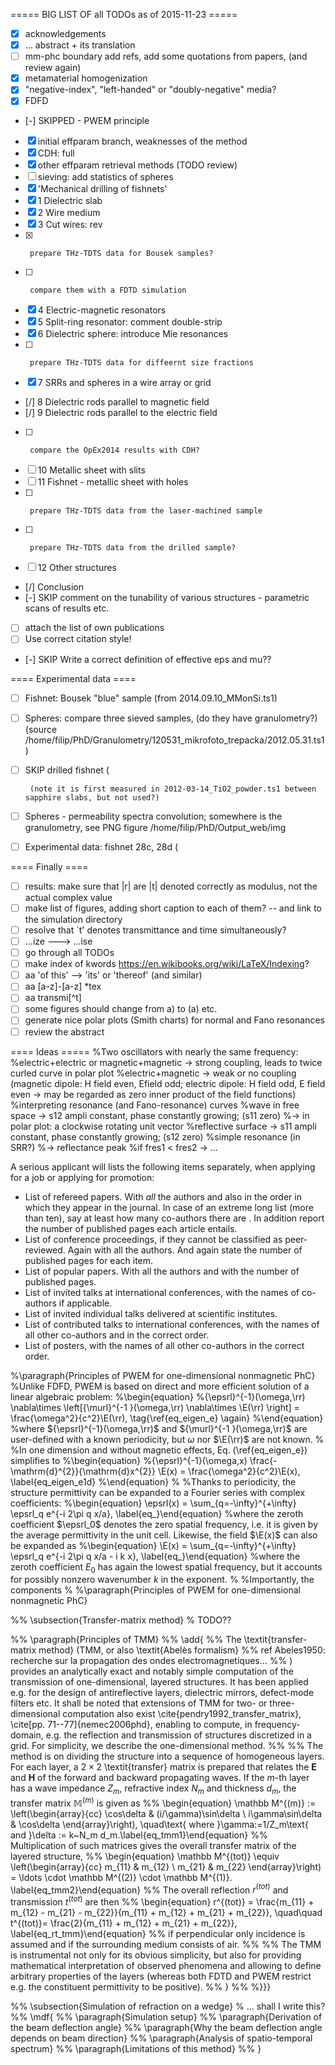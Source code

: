 ===== BIG LIST OF all TODOs as of 2015-11-23 =====
 * [X] acknowledgements
 * [X] ... abstract + its translation
 * [ ] mm-phc boundary add refs, add some quotations from papers, (and review again)
 * [X] metamaterial homogenization
 * [X] "negative-index", "left-handed" or "doubly-negative" media?
 * [X] FDFD
 * [-] SKIPPED - PWEM principle
 * [X] initial effparam branch, weaknesses of the method
 * [X] CDH: full
 * [X] other effparam retrieval methods (TODO review)
 * [ ] sieving: add statistics of spheres
 * [X] 'Mechanical drilling of fishnets'
 * [X] 1	Dielectric slab
 * [X] 2	Wire medium
 * [X] 3	Cut wires: rev
 * [X]		prepare THz-TDTS data for Bousek samples?
 * [ ]		compare them with a FDTD simulation
 * [X] 4	Electric-magnetic resonators
 * [X] 5	Split-ring resonator: comment double-strip
 * [X] 6	Dielectric sphere: introduce Mie resonances
 * [ ]		prepare THz-TDTS data for diffeernt size fractions
 * [X] 7	SRRs and spheres in a wire array or grid
 * [/] 8	Dielectric rods parallel to magnetic field
 * [/] 9	Dielectric rods parallel to the electric field
 * [ ]		compare the OpEx2014 results with CDH?
 * [ ] 10	Metallic sheet with slits
 * [ ] 11	Fishnet - metallic sheet with holes
 * [ ]		prepare THz-TDTS data from the laser-machined sample
 * [ ]		prepare THz-TDTS data from the drilled sample?
 * [ ] 12	Other structures
 * [/] Conclusion
 * [-] SKIP comment on the tunability of various structures - parametric scans of results etc.
 * [ ] attach the list of own publications
 * [ ] Use correct citation style!
 * [-] SKIP Write a correct definition of effective eps and mu??

==== Experimental data ====
 * [ ] Fishnet: Bousek "blue" sample (from 2014.09.10_MMonSi.ts1)
 * [ ] Spheres: compare three sieved samples, (do they have granulometry?)
		(source /home/filip/PhD/Granulometry/120531_mikrofoto_trepacka/2012.05.31.ts1)
 * [ ] SKIP drilled fishnet (

		(note it is first measured in 2012-03-14_TiO2_powder.ts1 between sapphire slabs, but not used?)
 * [ ] Spheres - permeability spectra convolution; 
		somewhere is the granulometry, see PNG figure /home/filip/PhD/Output_web/img
 * [ ] Experimental data: fishnet 28c, 28d (


==== Finally ====
 * [ ] results: make sure that |r| are |t| denoted correctly as modulus, not the actual complex value
 * [ ] make list of figures, adding short caption to each of them? -- and link to the simulation directory
 * [ ] resolve that `t' denotes transmittance and time simultaneously?
 * [ ] ...ize ---> ...ise 
 * [ ] go through all TODOs
 * [ ] make index of kwords https://en.wikibooks.org/wiki/LaTeX/Indexing?
 * [ ] aa 'of this' -->   'its' or  'thereof'  (and similar)
 * [ ] aa [a-z]-[a-z] *tex
 * [ ] aa transmi[^t]
 * [ ] some figures should change from a)  to  (a) etc.
 * [ ] generate nice polar plots (Smith charts) for normal and Fano resonances
 * [ ] review the abstract

==== Ideas =====
%Two oscillators with nearly the same frequency:
%electric+electric or magnetic+magnetic → strong coupling, leads to twice curled curve in polar plot
%electric+magnetic → weak or no coupling (magnetic dipole: H field even, Efield odd; electric dipole: H field odd, E field even → may be regarded as zero inner product of the field functions)
%interpreting resonance (and Fano-resonance) curves
	%wave in free space → s12 ampli constant, phase constantly growing; (s11 zero)
	%→  in polar plot: a clockwise rotating unit vector
	%reflective surface → s11 ampli constant, phase constantly growing; (s12 zero)
	%simple resonance (in SRR?) 
	%→  reflectance peak
	%if fres1 < fres2 → …





A serious applicant will lists the following items separately, when applying for a job or applying for promotion:

*    List of refereed papers. With *all* the authors and also in the order in which they appear in the journal. In case of an extreme long list (more than ten), say at least how many co-authors there are . In addition report the number of published pages each article entails.
*    List of conference proceedings, if  they cannot be classified as peer-reviewed. Again with all the authors. And again state the number of published pages for each item.
*    List of popular papers. With all the authors and with the number of published pages.
*    List of invited talks at international conferences, with the names of co-authors if applicable.
*    List of invited individual talks delivered at scientific institutes.
*    List of contributed talks to international conferences, with the names of all other co-authors and in the correct order.
*    List of posters, with the names of all other co-authors in the correct order.




















%\paragraph{Principles of PWEM for one-dimensional nonmagnetic PhC} 
%Unlike FDFD, PWEM is based on direct and more efficient solution of a linear algebraic problem:
%\begin{equation} 
	%{\epsrl}^{-1}(\omega,\rr) \nabla\times \left[{\murl}^{-1 }(\omega,\rr) \nabla\times \E(\rr) \right] = \frac{\omega^2}{c^2}\E(\rr),  \tag{\ref{eq_eigen_e} \again}
%\end{equation}
%where ${\epsrl}^{-1}(\omega,\rr)$ and ${\murl}^{-1 }(\omega,\rr)$ are user-defined with a known periodicity, but $\omega$ nor $\E(\rr)$ are not known.
%
%In one dimension and without magnetic effects, Eq. (\ref{eq_eigen_e}) simplifies to 
%\begin{equation} 
%{\epsrl}^{-1}(\omega,x) \frac{-\mathrm{d}^{2}}{\mathrm{d}x^{2}} \E(x) = \frac{\omega^2}{c^2}\E(x),  \label{eq_eigen_e1d}
%\end{equation}
%
%Thanks to periodicity, the structure permittivity can be expanded to a Fourier series with complex coefficients: 
%\begin{equation} \epsrl(x) = \sum_{q=-\infty}^{+\infty} \epsrl_q e^{-i 2\pi q x/a},  \label{eq_}\end{equation}
%where the zeroth coefficient $\epsrl_0$ denotes the zero spatial frequency, i.e. it is given by the average permittivity in the unit cell.  Likewise, the field $\E(x)$ can also be expanded as
%\begin{equation} \E(x) =  \sum_{q=-\infty}^{+\infty} \epsrl_q e^{-i 2\pi q x/a - i k x},  \label{eq_}\end{equation}
%where the zeroth coefficient $E_0$ has again the lowest spatial frequency, but it accounts for possibly nonzero wavenumber $k$ in the exponent.
%
%Importantly, the components
%
%\paragraph{Principles of PWEM for one-dimensional nonmagnetic PhC} 

%% \subsection{Transfer-matrix method} % TODO??

%% \paragraph{Principles of TMM} 
%% \add{
%% The \textit{transfer-matrix method} (TMM, or also \textit{Abelès formalism} %% ref Abeles1950: recherche sur la propagation des ondes electromagnetiques...
%% ) provides an analytically exact and notably simple computation of the transmission of one-dimensional, layered structures. It has been applied e.g. for the design of antireflective layers, dielectric mirrors, defect-mode filters etc. It shall be noted that extensions of TMM for two- or three-dimensional computation also exist \cite{pendry1992_transfer_matrix}, \cite[pp. 71--77]{nemec2006phd}, enabling to compute,  in frequency-domain, e.g. the reflection and transmission of structures discretized in a grid. For simplicity, we describe the one-dimensional method.
%% 
%% The method is on dividing the structure into a sequence of homogeneous layers. For each layer, a $2\times 2$ \textit{transfer} matrix is prepared that relates the $\mathbf E$ and $\mathbf H$ of the forward and backward propagating waves. If the $m$-th layer has a wave impedance $Z_m$, refractive index $N_m$ and thickness $d_m$, the transfer matrix $\mathbb M^{(m)}$ is given as
%% \begin{equation} \mathbb M^{(m)} := \left(\begin{array}{cc} \cos\delta & (i/\gamma)\sin\delta \\ i\gamma\sin\delta & \cos\delta \end{array}\right), \quad\text{ where }\gamma:=1/Z_m\text{ and }\delta := k~N_m d_m.\label{eq_tmm1}\end{equation}
%% Multiplication of such matrices gives the overall transfer matrix of the layered structure, 
%% \begin{equation} \mathbb M^{(tot)} \equiv \left(\begin{array}{cc} m_{11} & m_{12} \\ m_{21} & m_{22} \end{array}\right) = \ldots \cdot \mathbb M^{(2)} \cdot \mathbb M^{(1)}. \label{eq_tmm2}\end{equation}
%% The overall reflection $r^{(tot)}$ and transmission $t^{(tot)}$ are then 
%% \begin{equation} r^{(tot)} = \frac{m_{11} + m_{12} - m_{21} - m_{22}}{m_{11} + m_{12} + m_{21} + m_{22}}, \quad\quad t^{(tot)}= \frac{2}{m_{11} + m_{12} + m_{21} + m_{22}}, \label{eq_rt_tmm}\end{equation}
%% if perpendicular only incidence is assumed and if the surrounding medium consists of air.
%% 
%% The TMM is instrumental not only for its obvious simplicity, but also for providing mathematical interpretation of observed phenomena and allowing to define arbitrary properties of the layers (whereas both FDTD and PWEM restrict e.g. the constituent permittivity to be positive).
%% }
%% %}}}


%% \subsection{Simulation of refraction on a wedge} % ... shall I write this?
%% \mdf{
%% \paragraph{Simulation setup}
%% \paragraph{Derivation of the beam deflection angle}
%% \paragraph{Why the beam deflection angle depends on beam direction}
%% \paragraph{Analysis of spatio-temporal spectrum}
%% \paragraph{Limitations of this method}
%% }


